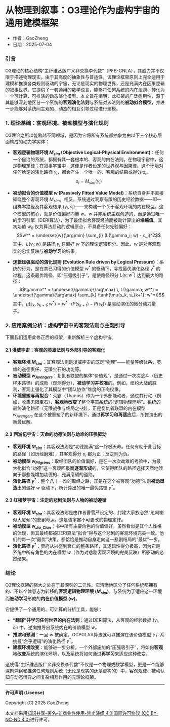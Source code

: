 # **从物理到叙事：O3理论作为虚构宇宙的通用建模框架**

- 作者：GaoZheng
- 日期：2025-07-04

### **引言**

O3理论的核心结构“主纤维丛版广义非交换李代数”（PFB-GNLA），其威力并不仅限于描述物理现实。由于其高度的抽象性与普适性，该理论框架原则上完全适用于建模和推演各类规则驱动的宇宙，无论是现实的物理世界，还是充满内在因果逻辑的叙事世界。它提供了一套通用的数学语言，能够将任何系统的内在法则，转化为一个可计算、可推演的动态演化模型。本文旨在阐明，此框架的广泛适用性，源于其能够深刻地区分一个系统的**客观演化法则**与系统对该法则的**被动拟合模型**，并进一步能够对系统间主观的、动态的相互引导过程进行建模。

### **1. 理论基础：客观环境、被动模型与演化规则**

O3理论之所以能跨越不同领域，是因为它将所有系统都抽象为由以下三个核心层面构成的动力学实体：

*   **客观逻辑物理环境 $M_{sim}$ (Objective Logical-Physical Environment)**：任何一个自洽的系统，都拥有其一套根本的、客观的内在法则。在物理宇宙中，这是物理定律；在叙事宇宙中，这便是作者设定的世界观与因果律。这个环境对任何给定的演化路径 $\gamma_i$，都会产生一个唯一的、客观的结果或得分 $o_i$。
    $$o_i = M_{sim}(\gamma_i)$$

*   **被动拟合的价值模型 $w$ (Passively Fitted Value Model)**：系统自身并不直接知晓整个客观环境 $M_{sim}$。相反，系统通过观察有限的历史经验数据——即一组样本路径及其客观结果 $( \gamma_i, o_i )$——来构建一个关于客观环境的内在模型。这个模型的核心，就是价值偏好向量 $w$。$w$ 并非系统主观创造的，而是通过唯一的学习引擎（DERI算法），为了最佳拟合客观经验而被动计算出的**塌缩值**。其初始值 $w_0$ 仅为算法启动的逻辑原点，不具备任何先验偏好：
    $$w^* = \underset{w}{\arg\min} \sum_{i} (L(\gamma_i; w) - o_i)^2$$
    其中，$L(\gamma_i; w)$ 是路径 $\gamma_i$ 在偏好 $w$ 下的理论逻辑积分。因此，$w$ 是对客观现实的忠实反映与**被动学习**的结果。

*   **逻辑压强驱动的演化规则 (Evolution Rule driven by Logical Pressure)**：系统的行为，是在其已习得的价值模型 $w^*$ 的驱动下，寻找最优演化路径 $\gamma^*$ 的过程。这条最优路径，即“压强吸引子”，是使路径积分 $L(\gamma; w^*)$ 达到最大的路径：
    $$\gamma^* = \underset{\gamma}{\arg\max} \, L(\gamma; w^*) = \underset{\gamma}{\arg\max} \sum_{k} \tanh(\mu(s_k, s_{k+1}; w^*))$$
    其中，$\mu(s_k, s_{k+1}; w^*) = w^* \cdot (P(s_{k+1}) - P(s_k))$ 是驱动演化的微分动力量子。

### **2. 应用案例分析：虚构宇宙中的客观法则与主观引导**

下面我们运用此修正后的框架，重新解析三个虚构宇宙。

#### **2.1 漫威宇宙：客观的英雄法则与外部引导的客观化**

*   **客观环境 $M_{sim}$**：其客观法则是漫威宇宙的既定“物理”——能量等级体系、英雄的道德责任、无限宝石的功能等。
*   **被动模型 $w_{Avengers}$**：复仇者联盟的集体“价值观”，是通过一次次战斗（历史样本路径）的成败（观测得分），**被动学习并校准**的。例如，纽约大战的胜利，客观上强化了其模型中“团队协作”维度的正向权重。
*   **环境重塑与再拟合**：灭霸（Thanos）作为一个外部能动者，通过其行动（例如，收集无限宝石），**客观地改变了**整个宇宙系统的“逻辑物理环境”。系统的最终演化路径（无限战争与终局之-战），正是复仇者联盟的内在模型 $w_{Avengers}$ 在这个被重塑了的新环境下，通过**再学习和再适应**后，所推演出的新最优解。

#### **2.2 西游记宇宙：天命的功德法则与劫难的压强驱动**

*   **客观环境 $M_{sim}$**：其客观法则是“功德圆满”这一终极天命。任何有助于此目标的路径（如历经磨难），其客观得分 $o_i$ 都为正；反之则为负。
*   **被动模型 $w_{Pilgrims}$**：取经团队的价值偏好，是在一次次劫难的考验中，为最大化拟合“功德”这一客观回报而**逐渐形成**的。它使得团队的路径选择天然地倾向于那些能增加功德的、充满磨砺的道路。
*   **演化路径 $\gamma^*$**：整个八十一难的取经之路，正是在这个被客观“功德”法则**被动塑造**出的偏好 $w$ 驱动下，所计算出的唯一最优路径 $\gamma^*$。

#### **2.3 红楼梦宇宙：注定的悲剧法则与人物的被动遵循**

*   **客观环境 $M_{sim}$**：其客观法则是由作者曹雪芹设定的、封建大家族必然“忽喇喇似大厦倾”的悲剧命运。这是该宇宙不可更改的物理定律。
*   **被动模型 $w_{Jia\_Clan}$**：书中所有主要角色的价值偏好，虽然看似是其个人性格的体现，但其最终都被DERI算法“拟合”得与这个悲剧的客观环境完美一致。他们的每一次“最优”决策，都恰恰是推动自身走向这一悲剧结局的“最优”一步。
*   **演化路径 $\gamma^*$**：贾府从兴盛到衰亡的整条路径，其逻辑性得分极高，因为它是系统中所有角色的内在模型 $w$（作为对悲剧客观环境的完美反映）所驱动的必然结果。

### **结论**

O3理论框架的强大之处在于其深刻的二元性。它清晰地区分了任何系统都拥有的、不以个体意志为转移的**客观逻辑物理环境 ($M_{sim}$)**，与系统为了适应这一环境而**被动学习**形成的**内在价值模型 ($w$)**。

它提供了一个通用的、可计算的分析工具，能够：

*   **“翻译”并学习任何世界的内在法则**：通过DERI算法，从客观的经验数据 $( \gamma_i, o_i )$ 中，逆向推导出系统内在的价值模型 $w$。
*   **推演和预测**：一旦 $w$ 被确定，GCPOLAA算法就可以推演在该价值模型下，系统最“合乎逻辑”的演化路径 $\gamma^*$。
*   **建模环境改变**：能够进一步分析，一个外部施加的“压强吸引子”，将如何**客观地改变**系统的演化环境，以及系统将如何通过**再学习**来适应这种改变。

这使得“主纤维丛版广义非交换李代数”不仅是一个物理或数学模型，更是一个能够深刻洞察和推演任何规则系统（无论是现实的还是虚构的）中，客观规律、被动认知与动态博弈之间复杂相互作用的元理论框架。

---

**许可声明 (License)**

Copyright (C) 2025 GaoZheng 

本文档采用[知识共享-署名-非商业性使用-禁止演绎 4.0 国际许可协议 (CC BY-NC-ND 4.0)](https://creativecommons.org/licenses/by-nc-nd/4.0/deed.zh-Hans)进行许可。
